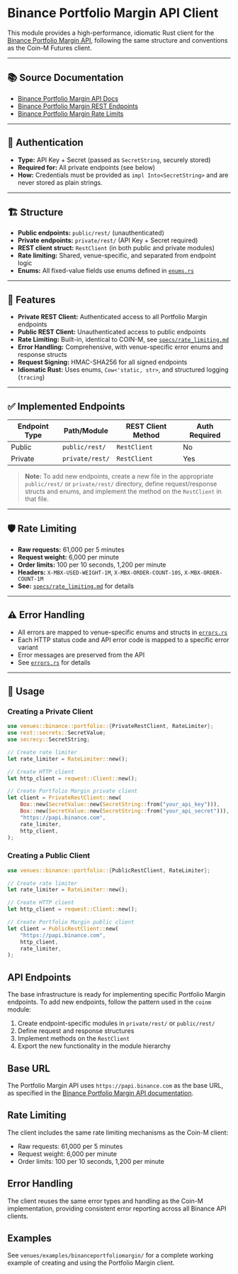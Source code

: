 # Binance Portfolio Margin API Client

This module provides a high-performance, idiomatic Rust client for the [Binance Portfolio Margin API](https://developers.binance.com/docs/derivatives/portfolio-margin/general-info), following the same structure and conventions as the Coin-M Futures client.

---

## 📚 Source Documentation

- [Binance Portfolio Margin API Docs](https://developers.binance.com/docs/derivatives/portfolio-margin/general-info)
- [Binance Portfolio Margin REST Endpoints](https://developers.binance.com/docs/derivatives/portfolio-margin/portfolio-margin-rest-api)
- [Binance Portfolio Margin Rate Limits](https://developers.binance.com/docs/derivatives/portfolio-margin/general-info#rate-limits)

---

## 🔐 Authentication

- **Type:** API Key + Secret (passed as `SecretString`, securely stored)
- **Required for:** All private endpoints (see below)
- **How:** Credentials must be provided as `impl Into<SecretString>` and are never stored as plain strings.

---

## 🏗️ Structure

- **Public endpoints:** `public/rest/` (unauthenticated)
- **Private endpoints:** `private/rest/` (API Key + Secret required)
- **REST client struct:** `RestClient` (in both public and private modules)
- **Rate limiting:** Shared, venue-specific, and separated from endpoint logic
- **Enums:** All fixed-value fields use enums defined in [`enums.rs`](enums.rs)

---

## 🚀 Features

- **Private REST Client:** Authenticated access to all Portfolio Margin endpoints
- **Public REST Client:** Unauthenticated access to public endpoints
- **Rate Limiting:** Built-in, identical to COIN-M, see [`specs/rate_limiting.md`](specs/rate_limiting.md)
- **Error Handling:** Comprehensive, with venue-specific error enums and response structs
- **Request Signing:** HMAC-SHA256 for all signed endpoints
- **Idiomatic Rust:** Uses enums, `Cow<'static, str>`, and structured logging (`tracing`)

---

## ✅ Implemented Endpoints

| Endpoint Type | Path/Module     | REST Client Method | Auth Required |
| ------------- | --------------- | ------------------ | ------------- |
| Public        | `public/rest/`  | `RestClient`       | No            |
| Private       | `private/rest/` | `RestClient`       | Yes           |

> **Note:** To add new endpoints, create a new file in the appropriate `public/rest/` or `private/rest/` directory, define request/response structs and enums, and implement the method on the `RestClient` in that file.

---

## 🛡️ Rate Limiting

- **Raw requests:** 61,000 per 5 minutes
- **Request weight:** 6,000 per minute
- **Order limits:** 100 per 10 seconds, 1,200 per minute
- **Headers:** `X-MBX-USED-WEIGHT-1M`, `X-MBX-ORDER-COUNT-10S`, `X-MBX-ORDER-COUNT-1M`
- **See:** [`specs/rate_limiting.md`](specs/rate_limiting.md) for details

---

## ⚠️ Error Handling

- All errors are mapped to venue-specific enums and structs in [`errors.rs`](errors.rs)
- Each HTTP status code and API error code is mapped to a specific error variant
- Error messages are preserved from the API
- See [`errors.rs`](errors.rs) for details

---

## 📝 Usage

### Creating a Private Client

```rust
use venues::binance::portfolio::{PrivateRestClient, RateLimiter};
use rest::secrets::SecretValue;
use secrecy::SecretString;

// Create rate limiter
let rate_limiter = RateLimiter::new();

// Create HTTP client
let http_client = reqwest::Client::new();

// Create Portfolio Margin private client
let client = PrivateRestClient::new(
    Box::new(SecretValue::new(SecretString::from("your_api_key"))),
    Box::new(SecretValue::new(SecretString::from("your_api_secret"))),
    "https://papi.binance.com",
    rate_limiter,
    http_client,
);
```

### Creating a Public Client

```rust
use venues::binance::portfolio::{PublicRestClient, RateLimiter};

// Create rate limiter
let rate_limiter = RateLimiter::new();

// Create HTTP client
let http_client = reqwest::Client::new();

// Create Portfolio Margin public client
let client = PublicRestClient::new(
    "https://papi.binance.com",
    http_client,
    rate_limiter,
);
```

## API Endpoints

The base infrastructure is ready for implementing specific Portfolio Margin endpoints. To add new endpoints, follow the pattern used in the `coinm` module:

1. Create endpoint-specific modules in `private/rest/` or `public/rest/`
2. Define request and response structures
3. Implement methods on the `RestClient`
4. Export the new functionality in the module hierarchy

## Base URL

The Portfolio Margin API uses `https://papi.binance.com` as the base URL, as specified in the [Binance Portfolio Margin API documentation](https://developers.binance.com/docs/derivatives/portfolio-margin/general-info).

## Rate Limiting

The client includes the same rate limiting mechanisms as the Coin-M client:

- Raw requests: 61,000 per 5 minutes
- Request weight: 6,000 per minute
- Order limits: 100 per 10 seconds, 1,200 per minute

## Error Handling

The client reuses the same error types and handling as the Coin-M implementation, providing consistent error reporting across all Binance API clients.

## Examples

See `venues/examples/binanceportfoliomargin/` for a complete working example of creating and using the Portfolio Margin client.
